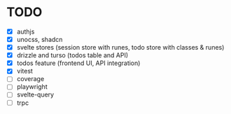# TODO

- [x] authjs
- [x] unocss, shadcn
- [x] svelte stores (session store with runes, todo store with classes & runes)
- [x] drizzle and turso (todos table and API)
- [x] todos feature (frontend UI, API integration)
- [x] vitest
- [ ] coverage
- [ ] playwright
- [ ] svelte-query
- [ ] trpc
